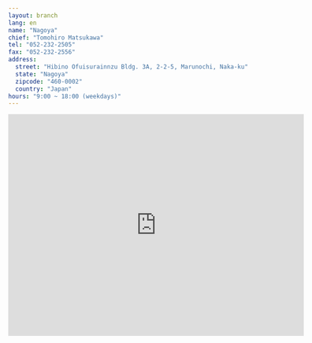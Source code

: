 ```yaml
---
layout: branch
lang: en
name: "Nagoya"
chief: "Tomohiro Matsukawa"
tel: "052-232-2505"
fax: "052-232-2556"
address:
  street: "Hibino Ofuisurainnzu Bldg. 3A, 2-2-5, Marunochi, Naka-ku"
  state: "Nagoya"
  zipcode: "460-0002"
  country: "Japan"
hours: "9:00 ~ 18:00 (weekdays)"
---
```


<iframe src="https://www.google.com/maps/embed?pb=!1m18!1m12!1m3!1d2305.989393579934!2d136.89669713501928!3d35.17752772455541!2m3!1f0!2f0!3f0!3m2!1i1024!2i768!4f13.1!3m3!1m2!1s0x600376d226147745%3A0x423dc9db935f7261!2s2+Chome-2-5+Marunouchi%2C+Naka-ku%2C+Nagoya-shi%2C+Aichi-ken+460-0002%2C+Japan!5e0!3m2!1sen!2sus!4v1474180264186" width="600" height="450" frameborder="0" style="border:0" allowfullscreen class="center-block"></iframe>
